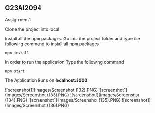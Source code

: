 ## G23AI2094 
Assignment1

Clone the project into local

Install all the npm packages. Go into the project folder and type the following command to install all npm packages

```bash
npm install
```

In order to run the application Type the following command

```bash
npm start
```

The Application Runs on **localhost:3000**

![screenshot1](Images/Screenshot (132).PNG)
![screenshot1](Images/Screenshot (133).PNG)
![screenshot1](Images/Screenshot (134).PNG)
![screenshot1](Images/Screenshot (135).PNG)
![screenshot1](Images/Screenshot (136).PNG)

